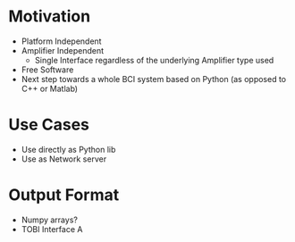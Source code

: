 Motivation
==========

* Platform Independent
* Amplifier Independent
    * Single Interface regardless of the underlying Amplifier type used
* Free Software
* Next step towards a whole BCI system based on Python (as opposed to C++ or
  Matlab)

Use Cases
=========

* Use directly as Python lib
* Use as Network server


Output Format
=============

* Numpy arrays?
* TOBI Interface A


